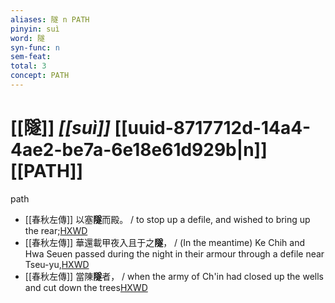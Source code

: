 ```yaml
---
aliases: 隧 n PATH
pinyin: suì
word: 隧
syn-func: n
sem-feat: 
total: 3
concept: PATH 
---
```

# [[隧]] *[[suì]]*  [[uuid-8717712d-14a4-4ae2-be7a-6e18e61d929b|n]] [[PATH]]
path
 - [[春秋左傳]] 以塞**隧**而殿。 / to stop up a defile, and wished to bring up the rear;[HXWD](https://hxwd.org/textview.html?location=KR1e0001_tls_009-410a.6)
 - [[春秋左傳]] 華還載甲夜入且于之**隧**， / (In the meantime) Ke Chih and Hwa Seuen passed during the night in their armour through a defile near Tseu-yu,[HXWD](https://hxwd.org/textview.html?location=KR1e0001_tls_009-551a.11)
 - [[春秋左傳]] 當陳**隧**者， / when the army of Ch'in had closed up the wells and cut down the trees[HXWD](https://hxwd.org/textview.html?location=KR1e0001_tls_009-610a.5)